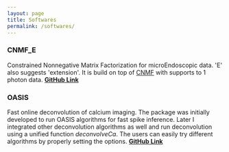 ```yaml
---
layout: page
title: Softwares
permalink: /softwares/
---
```


### CNMF_E 

Constrained Nonnegative Matrix Factorization for microEndoscopic data. 'E' also suggests 'extension'. It is build on top of [CNMF](https://github.com/epnev/ca_source_extraction) with supports to 1 photon data. [**GitHub Link**](https://github.com/zhoupc/CNMF_E)


### OASIS 

Fast online deconvolution of calcium imaging. The package was initially developed to run OASIS algorithms for fast spike inference. Later I integrated other deconvolution algorithms as well and run deconvolution using a unified function *deconvolveCa*. The users can easily try different algorithms by properly setting the options. [**GitHub Link**](https://github.com/zhoupc/OASIS_matlab)


